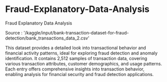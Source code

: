 # Fraud-Explanatory-Data-Analysis

Fraud Explanatory Data Analysis

Source : '/kaggle/input/bank-transaction-dataset-for-fraud-detection/bank_transactions_data_2.csv'

This dataset provides a detailed look into transactional behavior and financial activity patterns, ideal for exploring fraud detection and anomaly identification. 
It contains 2,512 samples of transaction data, covering various transaction attributes, customer demographics, and usage patterns. 
Each entry offers comprehensive insights into transaction behavior, enabling analysis for financial security and fraud detection applications.

